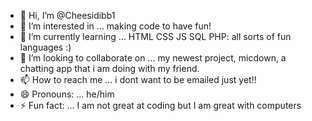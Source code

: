 - 👋 Hi, I’m @Cheesidibb1
- 👀 I’m interested in ... making code to have fun!
- 🌱 I’m currently learning ... HTML CSS JS SQL PHP: all sorts of fun languages :)
- 💞️ I’m looking to collaborate on ... my newest project, micdown, a chatting app that i am doing with my friend.
- 📫 How to reach me ... i dont want to be emailed just yet!!
- 😄 Pronouns: ... he/him
- ⚡ Fun fact: ... I am not great at coding but I am great with computers

<!---
Cheesidibb1/Cheesidibb1 is a ✨ special ✨ repository because its `README.md` (this file) appears on your GitHub profile.
You can click the Preview link to take a look at your changes.
--->
